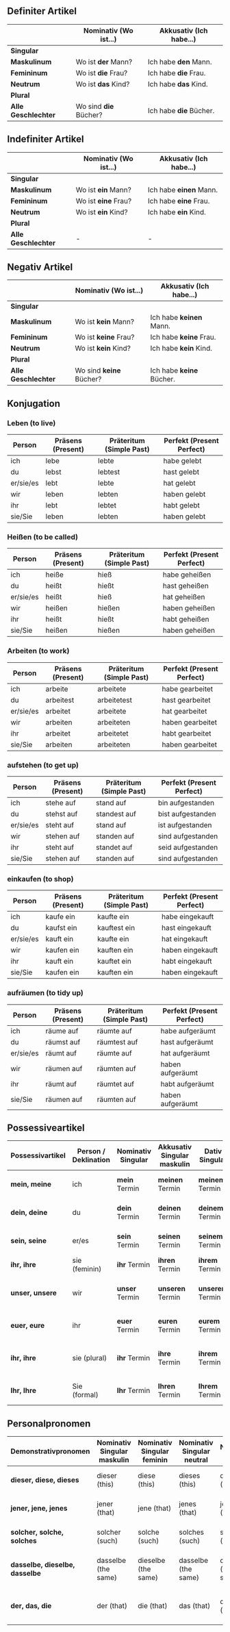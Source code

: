## Definiter Artikel

|                   | Nominativ (Wo ist...)               | Akkusativ (Ich habe...)              |
|-------------------|-------------------------------------|--------------------------------------|
| **Singular**      |                                     |                                      |
| **Maskulinum**    | Wo ist **der** Mann?                | Ich habe **den** Mann.               |
| **Femininum**     | Wo ist **die** Frau?                | Ich habe **die** Frau.               |
| **Neutrum**       | Wo ist **das** Kind?                | Ich habe **das** Kind.               |
| **Plural**        |                                     |                                      |
| **Alle Geschlechter** | Wo sind **die** Bücher?          | Ich habe **die** Bücher.             |


## Indefiniter Artikel
|                   | Nominativ (Wo ist...)                 | Akkusativ (Ich habe...)                |
|-------------------|---------------------------------------|----------------------------------------|
| **Singular**      |                                       |                                        |
| **Maskulinum**    | Wo ist **ein** Mann?                  | Ich habe **einen** Mann.               |
| **Femininum**     | Wo ist **eine** Frau?                 | Ich habe **eine** Frau.                |
| **Neutrum**       | Wo ist **ein** Kind?                  | Ich habe **ein** Kind.                 |
| **Plural**        |                                       |                                        |
| **Alle Geschlechter** | -                                 | -                                      |

## Negativ Artikel 
|                   | Nominativ (Wo ist...)                    | Akkusativ (Ich habe...)                  |
|-------------------|------------------------------------------|------------------------------------------|
| **Singular**      |                                          |                                          |
| **Maskulinum**    | Wo ist **kein** Mann?                    | Ich habe **keinen** Mann.                |
| **Femininum**     | Wo ist **keine** Frau?                   | Ich habe **keine** Frau.                 |
| **Neutrum**       | Wo ist **kein** Kind?                    | Ich habe **kein** Kind.                  |
| **Plural**        |                                          |                                          |
| **Alle Geschlechter** | Wo sind **keine** Bücher?            | Ich habe **keine** Bücher.               |


## Konjugation

### Leben (to live)
| Person        | Präsens (Present) | Präteritum (Simple Past) | Perfekt (Present Perfect)   |
|---------------|-------------------|--------------------------|-----------------------------|
| ich           | lebe              | lebte                    | habe gelebt                 |
| du            | lebst             | lebtest                  | hast gelebt                |
| er/sie/es     | lebt              | lebte                    | hat gelebt                  |
| wir           | leben             | lebten                   | haben gelebt                |
| ihr           | lebt              | lebtet                   | habt gelebt                 |
| sie/Sie       | leben             | lebten                   | haben gelebt                |

### Heißen (to be called)
| Person        | Präsens (Present) | Präteritum (Simple Past) | Perfekt (Present Perfect)   |
|---------------|-------------------|--------------------------|-----------------------------|
| ich           | heiße             | hieß                     | habe geheißen               |
| du            | heißt             | hießt                    | hast geheißen               |
| er/sie/es     | heißt             | hieß                     | hat geheißen                |
| wir           | heißen            | hießen                   | haben geheißen              |
| ihr           | heißt             | hießt                    | habt geheißen               |
| sie/Sie       | heißen            | hießen                   | haben geheißen              |

### Arbeiten (to work)

| Person        | Präsens (Present) | Präteritum (Simple Past) | Perfekt (Present Perfect)   |
|---------------|-------------------|--------------------------|-----------------------------|
| ich           | arbeite           | arbeitete                | habe gearbeitet             |
| du            | arbeitest         | arbeitetest              | hast gearbeitet             |
| er/sie/es     | arbeitet          | arbeitete                | hat gearbeitet              |
| wir           | arbeiten          | arbeiteten               | haben gearbeitet            |
| ihr           | arbeitet          | arbeitetet               | habt gearbeitet             |
| sie/Sie       | arbeiten          | arbeiteten               | haben gearbeitet            |


### aufstehen (to get up)

| Person        | Präsens (Present) | Präteritum (Simple Past) | Perfekt (Present Perfect)   |
|---------------|-------------------|--------------------------|-----------------------------|
| ich           | stehe auf         | stand auf                | bin aufgestanden            |
| du            | stehst auf        | standest auf             | bist aufgestanden           |
| er/sie/es     | steht auf         | stand auf                | ist aufgestanden            |
| wir           | stehen auf        | standen auf              | sind aufgestanden           |
| ihr           | steht auf         | standet auf              | seid aufgestanden           |
| sie/Sie       | stehen auf        | standen auf              | sind aufgestanden           |


### einkaufen (to shop)
| Person        | Präsens (Present) | Präteritum (Simple Past) | Perfekt (Present Perfect)   |
|---------------|-------------------|--------------------------|-----------------------------|
| ich           | kaufe ein         | kaufte ein               | habe eingekauft             |
| du            | kaufst ein        | kauftest ein             | hast eingekauft             |
| er/sie/es     | kauft ein         | kaufte ein               | hat eingekauft              |
| wir           | kaufen ein        | kauften ein              | haben eingekauft            |
| ihr           | kauft ein         | kauftet ein              | habt eingekauft             |
| sie/Sie       | kaufen ein        | kauften ein              | haben eingekauft            |

### aufräumen (to tidy up)   
| Person        | Präsens (Present) | Präteritum (Simple Past) | Perfekt (Present Perfect)   |
|---------------|-------------------|--------------------------|-----------------------------|
| ich           | räume auf         | räumte auf               | habe aufgeräumt             |
| du            | räumst auf        | räumtest auf             | hast aufgeräumt             |
| er/sie/es     | räumt auf         | räumte auf               | hat aufgeräumt              |
| wir           | räumen auf        | räumten auf              | haben aufgeräumt            |
| ihr           | räumt auf         | räumtet auf              | habt aufgeräumt             |
| sie/Sie       | räumen auf        | räumten auf              | haben aufgeräumt            |

## Possessiveartikel
| Possessivartikel | Person / Deklination | Nominativ Singular          | Akkusativ Singular maskulin | Dativ Singular             | Nominativ Plural            | Akkusativ Plural            | Dativ Plural               | Beispiel                              |
|------------------|----------------------|-----------------------------|-----------------------------|---------------------------|-----------------------------|-----------------------------|---------------------------|----------------------------------------|
| **mein, meine**  | ich                  | **mein** Termin             | **meinen** Termin           | **meinem** Termin          | **meine** Ohren             | **meine** Ohren             | **meinen** Ohren          | *Mein Termin ist wichtig.*             |
| **dein, deine**  | du                   | **dein** Termin             | **deinen** Termin           | **deinem** Termin          | **deine** Ohren             | **deine** Ohren             | **deinen** Ohren          | *Dein Termin gefällt mir.*             |
| **sein, seine**  | er/es                | **sein** Termin             | **seinen** Termin           | **seinem** Termin          | **seine** Ohren             | **seine** Ohren             | **seinen** Ohren          | *Sein Termin ist jetzt.*               |
| **ihr, ihre**    | sie (feminin)        | **ihr** Termin              | **ihren** Termin            | **ihrem** Termin           | **ihre** Ohren              | **ihre** Ohren              | **ihren** Ohren           | *Ihr Termin ist bekannt.*              |
| **unser, unsere**| wir                  | **unser** Termin            | **unseren** Termin          | **unserem** Termin         | **unsere** Ohren            | **unsere** Ohren            | **unseren** Ohren         | *Unser Termin beginnt bald.*          |
| **euer, eure**   | ihr                  | **euer** Termin             | **euren** Termin            | **eurem** Termin           | **eure** Ohren              | **eure** Ohren              | **euren** Ohren           | *Euer Termin ist bekannt.*             |
| **ihr, ihre**    | sie (plural)         | **ihr** Termin              | **ihre** Termin             | **ihrem** Termin           | **ihre** Ohren              | **ihre** Ohren              | **ihren** Ohren           | *Ihre Termine sind interessant.*       |
| **Ihr, Ihre**    | Sie (formal)         | **Ihr** Termin              | **Ihren** Termin            | **Ihrem** Termin           | **Ihre** Ohren              | **Ihre** Ohren              | **Ihren** Ohren           | *Ihr Termin steht bevor.*              |


## Personalpronomen
| Demonstrativpronomen     | Nominativ Singular maskulin | Nominativ Singular feminin | Nominativ Singular neutral | Nominativ Plural | Akkusativ Singular maskulin | Akkusativ Singular feminin | Akkusativ Singular neutral | Akkusativ Plural | Dativ Singular maskulin | Dativ Singular feminin | Dativ Singular neutral | Dativ Plural | Beispiel                                |
|--------------------------|-----------------------------|----------------------------|-----------------------------|------------------|-----------------------------|----------------------------|-----------------------------|------------------|-------------------------|------------------------|-------------------------|--------------|------------------------------------------|
| **dieser, diese, dieses** | dieser (this)              | diese (this)                | dieses (this)                | diese (these)    | diesen (this)               | diese (this)               | dieses (this)               | diese (these)    | diesem (this)             | dieser (this)          | diesem (this)            | diesen (these) | *Dieser Mann ist mein Bruder.*            |
| **jener, jene, jenes**    | jener (that)               | jene (that)                 | jenes (that)                 | jene (those)     | jenen (that)                | jene (that)                | jenes (that)                | jene (those)     | jenem (that)              | jener (that)           | jenem (that)             | jenen (those)  | *Jener Film hat mir gut gefallen.*        |
| **solcher, solche, solches** | solcher (such)           | solche (such)               | solches (such)               | solche (such)    | solchen (such)              | solche (such)              | solches (such)              | solche (such)    | solchem (such)            | solcher (such)         | solchem (such)           | solchen (such) | *Solche Bücher mag ich.*                  |
| **dasselbe, dieselbe, dasselbe** | dasselbe (the same)   | dieselbe (the same)         | dasselbe (the same)           | dieselben (the same) | dasselbe (the same)          | dieselbe (the same)        | dasselbe (the same)          | dieselben (the same) | demselben (the same)       | derselben (the same)    | demselben (the same)      | denselben (the same) | *Dasselbe Problem hatten wir gestern.*    |
| **der, das, die**         | der (that)                 | die (that)                   | das (that)                   | die (those)      | den (that)                  | die (that)                  | das (that)                  | die (those)      | dem (that)                | der (that)             | dem (that)               | den (those)    | *Die Entscheidung, die er getroffen hat.*  |
